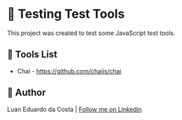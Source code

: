 # :test_tube: Testing Test Tools

This project was created to test some JavaScript test tools.

## :toolbox: Tools List

- Chai - https://github.com/chaijs/chai

## :man: Author

Luan Eduardo da Costa | [Follow me on Linkedin](https://www.linkedin.com/in/luaneducosta)
